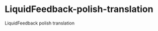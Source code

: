 LiquidFeedback-polish-translation
=================================

LiquidFeedback polish translation
